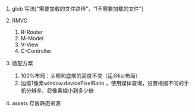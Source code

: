 1. glob 写法["需要加载的文件路径"，"!不需要加载的文件"]
2. RMVC
    1. R-Router
    2. M-Model
    3. V-View
    4. C-Controller
3. 适配方案
   1. 100%布局：头部和底部的高度不变（适合list布局）
   2. 边框1像素window.devicePixelRatio ，使用媒体查询，设置根据不同的手机分辨率，将像素缩小到多少倍

4. assets 存放静态资源